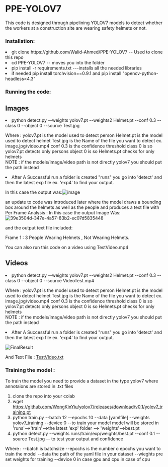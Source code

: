 # PPE-YOLOV7

This code is designed through pipelining YOLOV7 models to detect whether the workers at a construction site are wearing safety helmets or not.



<h3>Installation:</h3> 
<li>git clone https://github.com/Walid-Ahmed/PPE-YOLOV7 -- Used to clone this repo 
<li>cd PPE-YOLOV7 -- moves you into the folder  
<li>pip install -r requirements.txt ---installs all the needed libraries
<li>if needed pip install torchvision==0.9.1  and pip install "opencv-python-headless<4.3"

<h3>Running the code:</h3> 

<h2>Images</h2> 
<li>python detect.py --weights yolov7.pt --weights2 Helmet.pt --conf 0.3 --class 0  --object 0  --source Test.jpg 

Where : yolov7.pt is the model used to detect person
        Helmet.pt is the model used to detect helmet
        Test.jpg is the Name of the file you want to detect ex. image.jpg/video.mp4
        conf 0.3 is the confidence threshold 
        class 0 is so yolov7.pt detects only persons
        object 0 is so Helmets.pt checks for only helmets  
        NOTE : if the models/image/video path is not directly yolov7 you should put the path instead 

<li> After A Successful run a folder is created "runs" you go into 'detect' and then the latest exp file ex. 'exp4' to find your output.

In this case the output was:![image](https://user-images.githubusercontent.com/20994789/199857591-16dfe955-b4e5-43ec-96d8-1c4cca14308c.png)

an update to code was introduced later where the model draws a bounding box around the helmets as well as the people and produces a text file with Per Frame Analysis :
In this case the output Image Was:![39e3504d-347e-4a57-83b2-ec07d5835448](https://user-images.githubusercontent.com/20994789/200872830-079af635-de7d-460e-9278-90131bf61e57.jpg)

and the output text file included:

Frame 1 :  3 People Wearing Helmets , Not Wearing Helmets.

You can also run this code on a video using TestVideo.mp4
<h2>Videos</h2> 
<li>python detect.py --weights yolov7.pt --weights2 Helmet.pt --conf 0.3 --class 0  --object 0  --source VideoTest.mp4


Where : yolov7.pt is the model used to detect person
        Helmet.pt is the model used to detect helmet
        Test.jpg is the Name of the file you want to detect ex. image.jpg/video.mp4
        conf 0.3 is the confidence threshold 
        class 0 is so yolov7.pt detects only persons
        object 0 is so Helmets.pt checks for only helmets  
        NOTE : if the models/image/video path is not directly yolov7 you should put the path instead 

<li> After A Successful run a folder is created "runs" you go into 'detect' and then the latest exp file ex. 'exp4' to find your output.


![FinalResult](https://user-images.githubusercontent.com/20994789/200954590-c2b7824f-c39a-43e4-b3ce-82ea148d7450.gif)


And Text File : 
[TestVideo.txt](https://github.com/Walid-Ahmed/PPE-YOLOV7/files/9975597/TestVideo.txt)


 <h3>Training the model :</h3>

 To train the model you need to provide a dataset in the type yolov7 where annotaions are stored in .txt files
 
1. clone the repo into your colab
2. wget https://github.com/WongKinYiu/yolov7/releases/download/v0.1/yolov7_training.pt
3. python train.py --batch 12 --epochs 10 --data [yamlfile] --weights yolov7_training --device 0 --to train your model
   model will be stored in 'runs'-->'train'-->the latest 'exp' folder --> 'weights'-->best.pt
4. python detect.py --weights runs/train/exp/weights/best.pt --conf 0.1 --source Test.jpg -- to test your output and confidence 

Where :  --batch is batchsize 
         --epochs is the number o epochs you want to train the model
         --data the path of the yaml file in your dataset
         --wieghts pre set weights for training
         --device 0 in case gpu and cpu in case of cpu
 



